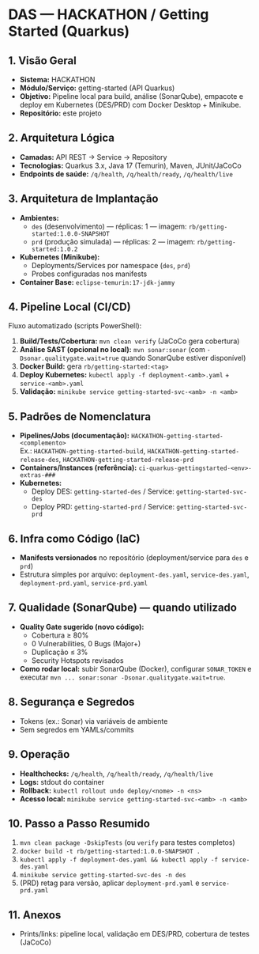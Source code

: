 # DAS — HACKATHON / Getting Started (Quarkus)

## 1. Visão Geral
- **Sistema:** HACKATHON
- **Módulo/Serviço:** getting-started (API Quarkus)
- **Objetivo:** Pipeline local para build, análise (SonarQube), empacote e deploy em Kubernetes (DES/PRD) com Docker Desktop + Minikube.
- **Repositório:** este projeto

## 2. Arquitetura Lógica
- **Camadas:** API REST → Service → Repository
- **Tecnologias:** Quarkus 3.x, Java 17 (Temurin), Maven, JUnit/JaCoCo
- **Endpoints de saúde:** `/q/health`, `/q/health/ready`, `/q/health/live`

## 3. Arquitetura de Implantação
- **Ambientes:** 
  - `des` (desenvolvimento) — réplicas: 1 — imagem: `rb/getting-started:1.0.0-SNAPSHOT`
  - `prd` (produção simulada) — réplicas: 2 — imagem: `rb/getting-started:1.0.2`
- **Kubernetes (Minikube):** 
  - Deployments/Services por namespace (`des`, `prd`)
  - Probes configuradas nos manifests
- **Container Base:** `eclipse-temurin:17-jdk-jammy`

## 4. Pipeline Local (CI/CD)
Fluxo automatizado (scripts PowerShell):
1. **Build/Tests/Cobertura:** `mvn clean verify` (JaCoCo gera cobertura)
2. **Análise SAST (opcional no local):** `mvn sonar:sonar` (com `-Dsonar.qualitygate.wait=true` quando SonarQube estiver disponível)
3. **Docker Build:** gera `rb/getting-started:<tag>`
4. **Deploy Kubernetes:** `kubectl apply -f deployment-<amb>.yaml` + `service-<amb>.yaml`
5. **Validação:** `minikube service getting-started-svc-<amb> -n <amb>`

## 5. Padrões de Nomenclatura
- **Pipelines/Jobs (documentação):** `HACKATHON-getting-started-<complemento>`  
  Ex.: `HACKATHON-getting-started-build`, `HACKATHON-getting-started-release-des`, `HACKATHON-getting-started-release-prd`
- **Containers/Instances (referência):** `ci-quarkus-gettingstarted-<env>-extras-###`
- **Kubernetes:** 
  - Deploy DES: `getting-started-des` / Service: `getting-started-svc-des`
  - Deploy PRD: `getting-started-prd` / Service: `getting-started-svc-prd`

## 6. Infra como Código (IaC)
- **Manifests versionados** no repositório (deployment/service para `des` e `prd`)
- Estrutura simples por arquivo: `deployment-des.yaml`, `service-des.yaml`, `deployment-prd.yaml`, `service-prd.yaml`

## 7. Qualidade (SonarQube) — quando utilizado
- **Quality Gate sugerido (novo código):**
  - Cobertura ≥ 80%
  - 0 Vulnerabilities, 0 Bugs (Major+)
  - Duplicação ≤ 3%
  - Security Hotspots revisados
- **Como rodar local:** subir SonarQube (Docker), configurar `SONAR_TOKEN` e executar `mvn ... sonar:sonar -Dsonar.qualitygate.wait=true`.

## 8. Segurança e Segredos
- Tokens (ex.: Sonar) via variáveis de ambiente
- Sem segredos em YAMLs/commits

## 9. Operação
- **Healthchecks:** `/q/health`, `/q/health/ready`, `/q/health/live`
- **Logs:** stdout do container
- **Rollback:** `kubectl rollout undo deploy/<nome> -n <ns>`
- **Acesso local:** `minikube service getting-started-svc-<amb> -n <amb>`

## 10. Passo a Passo Resumido
1. `mvn clean package -DskipTests` (ou `verify` para testes completos)
2. `docker build -t rb/getting-started:1.0.0-SNAPSHOT .`
3. `kubectl apply -f deployment-des.yaml && kubectl apply -f service-des.yaml`
4. `minikube service getting-started-svc-des -n des`
5. (PRD) retag para versão, aplicar `deployment-prd.yaml` e `service-prd.yaml`

## 11. Anexos
- Prints/links: pipeline local, validação em DES/PRD, cobertura de testes (JaCoCo)
